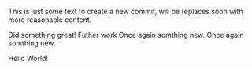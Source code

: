 This is just some text to create a new commit, will be replaces soon 
with more reasonable content.

Did something great!
Futher work
Once again somthing new.
Once again somthing new.

Hello World!